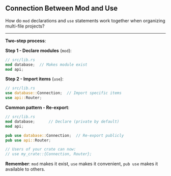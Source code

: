 ## Connection Between Mod and Use

How do `mod` declarations and `use` statements work together when organizing multi-file projects?

---

**Two-step process**:

**Step 1 - Declare modules** (`mod`):
```rust
// src/lib.rs
mod database;  // Makes module exist
mod api;
```

**Step 2 - Import items** (`use`):
```rust
// src/lib.rs
use database::Connection;  // Import specific items
use api::Router;
```

**Common pattern - Re-export**:
```rust
// src/lib.rs
mod database;      // Declare (private by default)
mod api;

pub use database::Connection;  // Re-export publicly
pub use api::Router;

// Users of your crate can now:
// use my_crate::{Connection, Router};
```

**Remember**: `mod` makes it exist, `use` makes it convenient, `pub use` makes it available to others.

